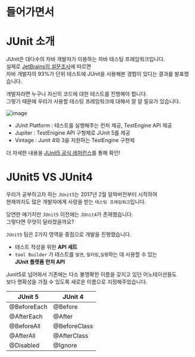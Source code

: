 # 들어가면서 

# JUnit 소개

JUnit은 대다수의 자바 개발자가 이용하는 자바 테스팅 프레임워크입니다.      
실제로 [JetBrains의 설문조사](https://www.jetbrains.com/lp/devecosystem-2019/java/)에 따르면      
자바 개발자의 93%가 단위 테스트에 JUnit을 사용해본 경험이 있다는 결과를 발표했습니다.     
     
개발자라면 누구나 자신의 코드에 대한 테스트를 진행해야 합니다.           
그렇기 때문에 우리가 사용할 테스팅 프레임워크에 대해서 잘 알 필요가 있습니다.    

![image](https://user-images.githubusercontent.com/50267433/106532524-ade2ee00-6533-11eb-85ca-677c98e5d5a5.png)      
 
* JUnit Platform : 테스트를 실행해주는 런처 제공, TestEngine API 제공   
* Jupiter : TestEnigine API 구형체로 JUnit 5를 제공   
* Vintage : Junit 4와 3을 지원하는 TestEngine 구현체   
   
더 자세한 내용을 [JUnit5 공식 레퍼런스](https://junit.org/junit5/docs/current/user-guide/)를 통해 확인!   

# JUnit5 VS JUnit4 

우리가 공부하고자 하는 `JUnit5`는 2017년 2월 알파버전부터 시작하여    
현재까지도 많은 개발자에게 사랑을 받는 `테스팅 프레임워크`입니다.       

당연한 얘기지만 `JUnit5` 이전에는 `JUnit4`가 존재했습니다.      
그렇다면 무엇이 달라졌을까요?      

`JUnit5` 팀은 2가지 영역을 중점으로 개발을 진행했습니다.   
  
* 테스트 작성을 위한 **API 세트**        
* `tool Builder` 가 테스트를 `발견`, `필터링`,`실행`하는 데 사용할 수 있는   
**JUnit 플랫폼 런처 API**     
       
Junit5로 넘어와서 기존에는 다소 불명확한 이름을 갖지고 있던 어노테이션들도    
보다 명확성을 가질 수 있도록 새로운 이름으로 지정해주었습니다.      
       
|JUnit 5|JUnit 4|
|-------|-------|
|@BeforeEach|@Before|
|@AfterEach|@After|
|@BeforeAll|@BeforeClass|
|@AfterAll|@AfterClass|
|@Disabled|@Ignore|
	
	
	
	
	
